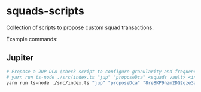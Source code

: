 # squads-scripts

Collection of scripts to propose custom squad transactions.

Example commands:

## Jupiter

```bash
# Propose a JUP DCA (check script to configure granularity and frequency of swaps)
# yarn run ts-node ./src/index.ts "jup" "proposeDca" <squads vault> <input mint> <output mint> <deposit amount>
yarn run ts-node ./src/index.ts "jup" "proposeDca" "8re8KP9hzm2DQ2qze3a4GedsM44ewkxD8rSxmC1bC9pb" "EPjFWdd5AufqSSqeM2qN1xzybapC8G4wEGGkZwyTDt1v" "bSo13r4TkiE4KumL71LsHTPpL2euBYLFx6h9HP3piy1" "100000000"
```
